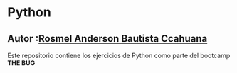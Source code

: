 # Python
## Autor :[Rosmel Anderson Bautista Ccahuana](https://www.linkedin.com/in/rosmel-anderson-bautista-ccahuana-516b6170/)
Este repositorio contiene los ejercicios de Python como parte del bootcamp **THE BUG**
